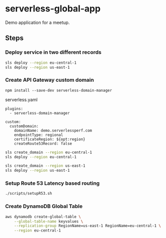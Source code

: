 # serverless-global-app

Demo application for a meetup.

## Steps

### Deploy service in two different records

```bash
sls deploy --region eu-central-1
sls deploy --region us-east-1
```

### Create API Gateway custom domain

```
npm install --save-dev serverless-domain-manager
```

serverless.yaml

```
plugins:
  - serverless-domain-manager

custom:
  customDomain:
    domainName: demo.serverlessperf.com
    endpointType: regional
    certificateRegion: ${opt:region}
    createRoute53Record: false
```

```bash
sls create_domain --region eu-central-1
sls deploy --region eu-central-1

sls create_domain --region us-east-1
sls deploy --region us-east-1
```

### Setup Route 53 Latency based routing

```bash
./scripts/setupR53.sh
```

### Create DynamoDB Global Table

```bash
aws dynamodb create-global-table \
    --global-table-name keyvalues \
    --replication-group RegionName=us-east-1 RegionName=eu-central-1 \
    --region eu-central-1
```
